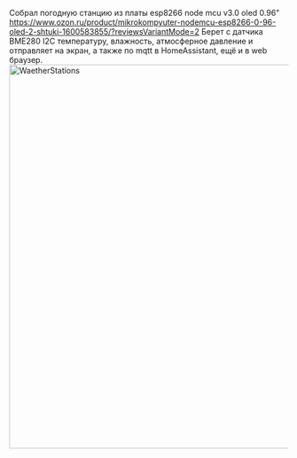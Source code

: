 Собрал погодную станцию из платы esp8266 node mcu v3.0 oled 0.96" https://www.ozon.ru/product/mikrokompyuter-nodemcu-esp8266-0-96-oled-2-shtuki-1600583855/?reviewsVariantMode=2 
Берет с датчика BME280 I2C температуру, влажность, атмосферное давление и отправляет на экран, а также по mqtt в HomeAssistant, ещё и в web браузер. 
<img width="648" height="692" alt="WaetherStations" src="https://github.com/user-attachments/assets/4bac3def-48be-4bde-8980-3cf81f35fdcf" />
